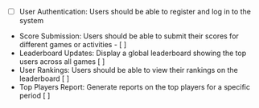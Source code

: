 - [ ] User Authentication: Users should be able to register and log in to the system 
- Score Submission: Users should be able to submit their scores for different games or activities - [ ]
- Leaderboard Updates: Display a global leaderboard showing the top users across all games [ ]
- User Rankings: Users should be able to view their rankings on the leaderboard [ ]
- Top Players Report: Generate reports on the top players for a specific period [ ]
